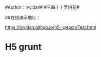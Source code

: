  
#Author：lvyidan#
#三四十十里桃花#

##在线演示地址：


https://lvyidan.github.io/h5--peach/Test.html 

# H5 grunt 
